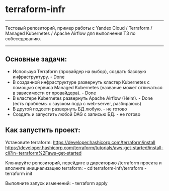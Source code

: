 # terraform-infr
___
Тестовый репозиторий, пример работы с Yandex Cloud / Terraform / Managed Kubernetes / Apache Airflow для выполнения ТЗ по собеседованию.
___
## Основные задачи:
 - Используя Terraform (провайдер на выбор), создать базовую инфраструктуру. - Done
 - В созданной инфраструктуре развернуть кластер Kubernetes с помощью сервиса Managed Kubernetes (название может отличаться в зависимости от провайдера). - Done
 - В кластере Kubernetes развернуть Apache Airflow (Helm). - Done (есть проблемы с зауском пода с web-server, разбираюсь)
 - В другой подсети развернуть БД любую. - не готово
 - Создать и запустить любой DAG с записью БД. - не готово

## Как запустить проект:

Установите terraform:
    https://developer.hashicorp.com/terraform/install
    https://developer.hashicorp.com/terraform/tutorials/aws-get-started/install-cli?in=terraform%2Faws-get-started

Клонируйте репозиторий, перейдите в директорию /terraform проекта и вполните инициализацию terraform:
    - cd terraform-infr/terraform
    - terraform init

Выполните запуск изменений:
    - terraform apply
